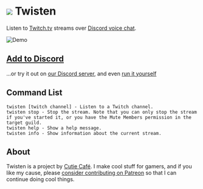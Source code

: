# ![](https://s3.cutie.cafe/twisten/twisten.png) Twisten

Listen to [Twitch.tv](https://twitch.tv) streams over [Discord voice chat](https://discord.gg/).

![Demo](https://s3.cutie.cafe/twisten/demo.gif)

## [Add to Discord](https://discordapp.com/oauth2/authorize?client_id=437765883029356546&scope=bot)
...or try it out on [our Discord server](https://discord.gg/QUKBP2), and even [run it yourself](https://github.com/CutieCafe/twisten)

## Command List
```
twisten [twitch channel] - Listen to a Twitch channel.
twisten stop - Stop the stream. Note that you can only stop the stream if you've started it, or you have the Mute Members permission in the target guild.
twisten help - Show a help message.
twisten info - Show information about the current stream.
```

## About
Twisten is a project by [Cutie Caf&eacute;](https://cutie.cafe/). I make cool stuff for gamers, and if you like my cause,
please [consider contributing on Patreon](https://patreon.com/cutiecafe) so that I can continue doing cool things.